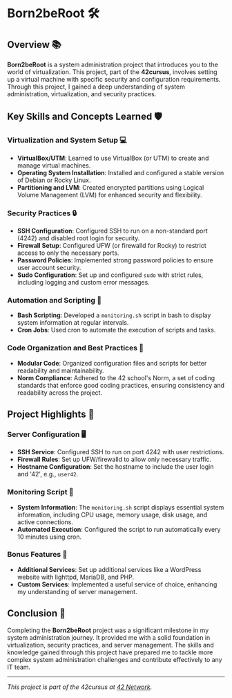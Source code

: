 # Born2beRoot 🛠️

## Overview 📚
**Born2beRoot** is a system administration project that introduces you to the world of virtualization. This project, part of the **42cursus**, involves setting up a virtual machine with specific security and configuration requirements. Through this project, I gained a deep understanding of system administration, virtualization, and security practices.

## Key Skills and Concepts Learned 🛡️

### Virtualization and System Setup 💻
- **VirtualBox/UTM**: Learned to use VirtualBox (or UTM) to create and manage virtual machines.
- **Operating System Installation**: Installed and configured a stable version of Debian or Rocky Linux.
- **Partitioning and LVM**: Created encrypted partitions using Logical Volume Management (LVM) for enhanced security and flexibility.

### Security Practices 🔒
- **SSH Configuration**: Configured SSH to run on a non-standard port (4242) and disabled root login for security.
- **Firewall Setup**: Configured UFW (or firewalld for Rocky) to restrict access to only the necessary ports.
- **Password Policies**: Implemented strong password policies to ensure user account security.
- **Sudo Configuration**: Set up and configured `sudo` with strict rules, including logging and custom error messages.

### Automation and Scripting 🤖
- **Bash Scripting**: Developed a `monitoring.sh` script in bash to display system information at regular intervals.
- **Cron Jobs**: Used cron to automate the execution of scripts and tasks.

### Code Organization and Best Practices 📏
- **Modular Code**: Organized configuration files and scripts for better readability and maintainability.
- **Norm Compliance**: Adhered to the 42 school's Norm, a set of coding standards that enforce good coding practices, ensuring consistency and readability across the project.

## Project Highlights 🌟

### Server Configuration 🖥️
- **SSH Service**: Configured SSH to run on port 4242 with user restrictions.
- **Firewall Rules**: Set up UFW/firewalld to allow only necessary traffic.
- **Hostname Configuration**: Set the hostname to include the user login and '42', e.g., `user42`.

### Monitoring Script 📜
- **System Information**: The `monitoring.sh` script displays essential system information, including CPU usage, memory usage, disk usage, and active connections.
- **Automated Execution**: Configured the script to run automatically every 10 minutes using cron.

### Bonus Features 🎁
- **Additional Services**: Set up additional services like a WordPress website with lighttpd, MariaDB, and PHP.
- **Custom Services**: Implemented a useful service of choice, enhancing my understanding of server management.

## Conclusion 🏁
Completing the **Born2beRoot** project was a significant milestone in my system administration journey. It provided me with a solid foundation in virtualization, security practices, and server management. The skills and knowledge gained through this project have prepared me to tackle more complex system administration challenges and contribute effectively to any IT team.

---

*This project is part of the 42cursus at [42 Network](https://www.42.fr/).*

